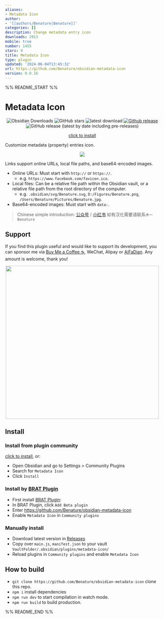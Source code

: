 ```yaml
---
aliases:
- Metadata Icon
author:
- '[[authors/Benature|Benature]]'
categories: []
description: Change metadata entry icon
downloads: 2913
mobile: true
number: 1455
stars: 9
title: Metadata Icon
type: plugin
updated: '2024-06-04T13:45:32'
url: https://github.com/Benature/obsidian-metadata-icon
version: 0.0.16
---
```


%% README_START %%

# Metadata Icon

<div style="text-align:center">

![Obsidian Downloads](https://img.shields.io/badge/dynamic/json?logo=obsidian&color=%23483699&label=downloads&query=%24%5B%22metadata-icon%22%5D.downloads&url=https%3A%2F%2Fraw.githubusercontent.com%2Fobsidianmd%2Fobsidian-releases%2Fmaster%2Fcommunity-plugin-stats.json) ![GitHub stars](https://img.shields.io/github/stars/Benature/obsidian-metadata-icon?style=flat) ![latest download](https://img.shields.io/github/downloads/Benature/obsidian-metadata-icon/latest/total?style=plastic)
[![Github release](https://img.shields.io/github/manifest-json/v/Benature/obsidian-metadata-icon?color=blue)](https://github.com/Benature/obsidian-metadata-icon/releases/latest) ![GitHub release (latest by date including pre-releases)](https://img.shields.io/github/v/release/Benature/obsidian-metadata-icon?include_prereleases&label=BRAT%20beta)

[click to install](https://obsidian.md/plugins?id=metadata-icon)

</div>

Customize metadata (property) entries icon.



<center>
<img src="https://s2.loli.net/2024/01/24/cuvJPSjtZpaFmyk.png" >
<!-- <img width="655" alt="image" src="https://github.com/Benature/obsidian-metadata-icon/assets/35028647/3006defa-16dc-47c6-99e2-8019d738eb5a"> -->
</center>


Links support online URLs, local file paths, and base64-encoded images.
- Online URLs: Must start with `http://` or `https://`. 
  - e.g. `https://www.facebook.com/favicon.ico`.
- Local files: Can be a relative file path within the Obsidian vault, or a relative file path from the root directory of the computer. 
  - e.g. `.obsidian/svg/Benature.svg`, `D:/Figures/Benature.png`, `/Users/Benature/Pictures/Benature.jpg`.
- Base64-encoded images: Must start with `data:`.

<!-- "链接支持在线网址、本地文件路径、base64编码图片等。",
"在线网址：需以 `http://` 或 `https://` 开头。如 `https://mp.weixin.qq.com/favicon.ico`。",
"本地文件：可以是相对 Obsidian 库的文件路径，或者相对电脑根目录的文件路径。如 `.obsidian/svg/木一.svg`、`D:/图片/木一.png`",
"base64编码图片：需以 `data:` 开头。" -->

> Chinese simple introduction: [公众号](https://mp.weixin.qq.com/s/F2ixCiDU-yP6PKAyOcDhjw) / [小红书](http://xhslink.com/Uix9iF) 
> 如有汉化需要请联系`木一Benature` 

## Support

If you find this plugin useful and would like to support its development, you can sponsor me via [Buy Me a Coffee ☕️](https://www.buymeacoffee.com/benature), WeChat, Alipay or [AiFaDian](https://afdian.net/a/Benature-K). Any amount is welcome, thank you!

<p align="center">
<img src="https://s2.loli.net/2024/04/01/VtX3vYLobdF6MBc.png" width="500px">
</p>


## Install

### Install from plugin community

[click to install](https://obsidian.md/plugins?id=metadata-icon), or:

- Open Obsidian and go to Settings > Community Plugins
- Search for `Metadata Icon`
- Click `Install`

### Install by [BRAT Plugin](https://obsidian.md/plugins?id=obsidian42-brat)

- First install [BRAT Plugin](https://obsidian.md/plugins?id=obsidian42-brat):
- In BRAT Plugin, click `Add Beta plugin`
- Enter https://github.com/Benature/obsidian-metadata-icon
- Enable `Metadata Icon` in `Community plugins`

### Manually install

- Download latest version in [Releases](https://github.com/Benature/obsidian-metadata-icon/releases/latest)
- Copy over `main.js`, `manifest.json` to your vault `VaultFolder/.obsidian/plugins/metadata-icon/`
- Reload plugins in `Community plugins` and enable `Metadata Icon`

## How to build

- `git clone https://github.com/Benature/obsidian-metadata-icon` clone this repo.
- `npm i`  install dependencies
- `npm run dev` to start compilation in watch mode.
- `npm run build`  to build production.




%% README_END %%